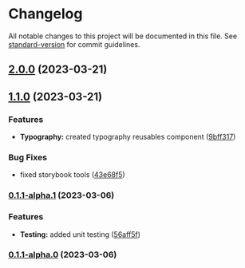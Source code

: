 # Changelog

All notable changes to this project will be documented in this file. See [standard-version](https://github.com/conventional-changelog/standard-version) for commit guidelines.

## [2.0.0](https://github.com/mazkaaa/otentikator/compare/v1.1.0...v2.0.0) (2023-03-21)

## [1.1.0](https://github.com/mazkaaa/otentikator/compare/v0.1.1-alpha.1...v1.1.0) (2023-03-21)


### Features

* **Typography:** created typography reusables component ([9bff317](https://github.com/mazkaaa/otentikator/commit/9bff317c5d52b0f0d364959d6a2fad099b03b1bc))


### Bug Fixes

* fixed storybook tools ([43e68f5](https://github.com/mazkaaa/otentikator/commit/43e68f57b3f44801f5248f30d017be850cca6a3c))

### [0.1.1-alpha.1](https://github.com/mazkaaa/otentikator/compare/v0.1.1-alpha.0...v0.1.1-alpha.1) (2023-03-06)


### Features

* **Testing:** added unit testing ([56aff5f](https://github.com/mazkaaa/otentikator/commit/56aff5f9e4c66aa7d5cc8ea7754b9f4b721ea5d9))

### [0.1.1-alpha.0](https://github.com/mazkaaa/otentikator/compare/v1.0.0...v0.1.1-alpha.0) (2023-03-06)
